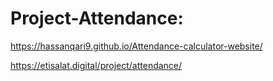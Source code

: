 # Project-Attendance:

https://hassanqari9.github.io/Attendance-calculator-website/

https://etisalat.digital/project/attendance/
